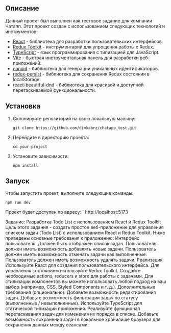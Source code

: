 ## Описание

Данный проект был выполнен как тестовое задание для компании Чатапп. Этот проект создан с использованием следующих технологий и инструментов:

- [React](https://reactjs.org/) - библиотека для разработки пользовательских интерфейсов.
- [Redux Toolkit](https://redux-toolkit.js.org/) - инструментарий для упрощения работы с Redux.
- [TypeScript](https://www.typescriptlang.org/) - язык программирования с типизацией для JavaScript.
- [Vite](https://vitejs.dev/) - быстрая инструментальная панель для разработки веб-приложений.
- [nanoid](https://www.npmjs.com/package/nanoid) - библиотека для генерации уникальных идентификаторов.
- [redux-persist](https://www.npmjs.com/package/redux-persist) - библиотека для сохранения Redux состояния в localStorage.
- [react-beautiful-dnd](https://www.npmjs.com/package/react-beautiful-dnd) - библиотека для красивой и доступной перетаскиваемой функциональности.


## Установка

1. Склонируйте репозиторий на свою локальную машину:

   ```
   git clone https://github.com/dimkabrz/chatapp_test.git
   ```

2. Перейдите в директорию проекта:

   ```
   cd your-project
   ```

3. Установите зависимости:

   ```
   npm install
   ```

## Запуск

Чтобы запустить проект, выполните следующие команды:

```
npm run dev
```

Проект будет доступен по адресу: ` http://localhost:5173



Задание: Разработка Todo List с использованием React и Redux Toolkit
Цель этого задания - создать простое веб-приложение для управления списком задач (Todo List) с использованием React и Redux Toolkit. Ниже
приведены основные требования к приложению:
Интерфейс пользователя:
Должен быть отображен список задач.
Пользователь должен иметь возможность добавлять новые задачи.
Пользователь должен иметь возможность отмечать задачи как выполненные.
Пользователь должен иметь возможность удалять задачи.
Реализация:
Используйте React для создания пользовательского интерфейса.
Для управления состоянием используйте Redux Toolkit.
Создайте необходимые actions, reducers и store для работы с задачами.
Для стилизации компонентов вы можете использовать любой подход на ваш выбор (например, CSS, Styled Components и т. д.).
Дополнительные требования (опционально):
Добавьте возможность редактирования задач.
Добавьте возможность фильтрации задач по статусу (выполненные / невыполненные).
Используйте TypeScript для статической типизации приложения.
Реализуйте функционал перетаскивания задач для изменения их порядка в списке.
Добавьте возможность сохранения задач в локальное хранилище браузера для сохранения данных между сеансами.
